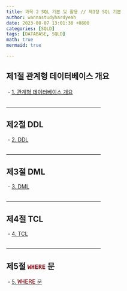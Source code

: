 ```yaml
---
title: 과목 2 SQL 기본 및 활용 // 제1장 SQL 기본 
author: wannastudyhardyeah
date: 2023-08-07 13:01:30 +0800
categories: [SQLD]
tags: [DATABASE, SQLD]
math: true
mermaid: true

---
```

<h2>제1절 관계형 데이터베이스 개요</h2>
&nbsp;- <a href="https://wannastudyhardyeah.github.io/posts/02-SQL-Basic-and-Applis-1-SQL-Basic-01-intro-to-RDB/" target="blank">1. 관계형 데이터베이스 개요</a><br>
<br>
<hr width="50%">
<h2>제2절 DDL</h2>
&nbsp;- <a href="https://wannastudyhardyeah.github.io/posts/02-SQL-Basic-and-Applis-1-SQL-Basic-02-DDL/" target="blank">2. DDL</a><br>
<br>
<hr width="50%">
<h2>제3절 DML</h2>
&nbsp;- <a href="https://wannastudyhardyeah.github.io/posts/02-SQL-Basic-and-Applis-1-SQL-Basic-03-DML/" target="blank">3. DML</a><br>
<br>
<hr width="50%">
<h2>제4절 TCL</h2>
&nbsp;- <a href="https://wannastudyhardyeah.github.io/posts/02-SQL-Basic-and-Applis-1-SQL-Basic-04-tcl/" target="blank">4. TCL</a><br>
<br>
<hr width="50%">
<h2>제5절 <code class="language-sql highlighter-rouge" style="color: #83060e; font-size: 1.0rem;">WHERE</code> 문</h2>
&nbsp;- <a href="https://wannastudyhardyeah.github.io/posts/02-SQL-Basic-and-Applis-1-SQL-Basic-05-WHERE-Clause/" target="blank">5. <code class="language-sql highlighter-rouge" style="color: #83060e; font-size: 1.0rem;">WHERE</code> 문</a><br>
